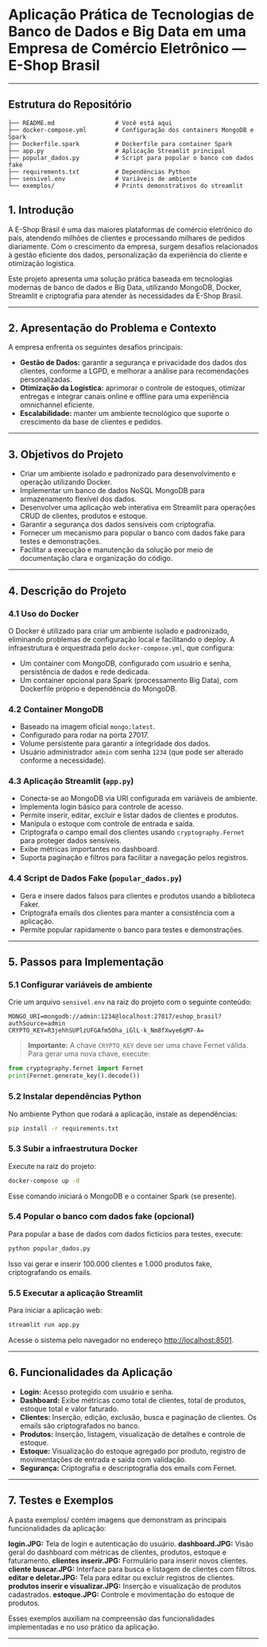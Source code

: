 
# Aplicação Prática de Tecnologias de Banco de Dados e Big Data em uma Empresa de Comércio Eletrônico — E-Shop Brasil

---

## Estrutura do Repositório

```
├── README.md                 # Você está aqui
├── docker-compose.yml        # Configuração dos containers MongoDB e Spark
├── Dockerfile.spark          # Dockerfile para container Spark 
├── app.py                    # Aplicação Streamlit principal
├── popular_dados.py          # Script para popular o banco com dados fake
├── requirements.txt          # Dependências Python
├── sensivel.env              # Variáveis de ambiente 
└── exemplos/                 # Prints demonstrativos do streamlit
```


## 1. Introdução

A E-Shop Brasil é uma das maiores plataformas de comércio eletrônico do país, atendendo milhões de clientes e processando milhares de pedidos diariamente. Com o crescimento da empresa, surgem desafios relacionados à gestão eficiente dos dados, personalização da experiência do cliente e otimização logística.

Este projeto apresenta uma solução prática baseada em tecnologias modernas de banco de dados e Big Data, utilizando MongoDB, Docker, Streamlit e criptografia para atender às necessidades da E-Shop Brasil.

---

## 2. Apresentação do Problema e Contexto

A empresa enfrenta os seguintes desafios principais:

- **Gestão de Dados:** garantir a segurança e privacidade dos dados dos clientes, conforme a LGPD, e melhorar a análise para recomendações personalizadas.
- **Otimização da Logística:** aprimorar o controle de estoques, otimizar entregas e integrar canais online e offline para uma experiência omnichannel eficiente.
- **Escalabilidade:** manter um ambiente tecnológico que suporte o crescimento da base de clientes e pedidos.

---

## 3. Objetivos do Projeto

- Criar um ambiente isolado e padronizado para desenvolvimento e operação utilizando Docker.
- Implementar um banco de dados NoSQL MongoDB para armazenamento flexível dos dados.
- Desenvolver uma aplicação web interativa em Streamlit para operações CRUD de clientes, produtos e estoque.
- Garantir a segurança dos dados sensíveis com criptografia.
- Fornecer um mecanismo para popular o banco com dados fake para testes e demonstrações.
- Facilitar a execução e manutenção da solução por meio de documentação clara e organização do código.

---

## 4. Descrição do Projeto

### 4.1 Uso do Docker

O Docker é utilizado para criar um ambiente isolado e padronizado, eliminando problemas de configuração local e facilitando o deploy. A infraestrutura é orquestrada pelo `docker-compose.yml`, que configura:

- Um container com MongoDB, configurado com usuário e senha, persistência de dados e rede dedicada.
- Um container opcional para Spark (processamento Big Data), com Dockerfile próprio e dependência do MongoDB.

### 4.2 Container MongoDB

- Baseado na imagem oficial `mongo:latest`.
- Configurado para rodar na porta 27017.
- Volume persistente para garantir a integridade dos dados.
- Usuário administrador `admin` com senha `1234` (que pode ser alterado conforme a necessidade).

### 4.3 Aplicação Streamlit (`app.py`)

- Conecta-se ao MongoDB via URI configurada em variáveis de ambiente.
- Implementa login básico para controle de acesso.
- Permite inserir, editar, excluir e listar dados de clientes e produtos.
- Manipula o estoque com controle de entrada e saída.
- Criptografa o campo email dos clientes usando `cryptography.Fernet` para proteger dados sensíveis.
- Exibe métricas importantes no dashboard.
- Suporta paginação e filtros para facilitar a navegação pelos registros.

### 4.4 Script de Dados Fake (`popular_dados.py`)

- Gera e insere dados falsos para clientes e produtos usando a biblioteca Faker.
- Criptografa emails dos clientes para manter a consistência com a aplicação.
- Permite popular rapidamente o banco para testes e demonstrações.

---

## 5. Passos para Implementação

### 5.1 Configurar variáveis de ambiente

Crie um arquivo `sensivel.env` na raiz do projeto com o seguinte conteúdo:

```env
MONGO_URI=mongodb://admin:1234@localhost:27017/eshop_brasil?authSource=admin
CRYPTO_KEY=R3jehhSUPlzUFGAfm5Oha_iGlL-k_Nm8fXwye6gM7-A=
```

> **Importante:** A chave `CRYPTO_KEY` deve ser uma chave Fernet válida. Para gerar uma nova chave, execute:

```python
from cryptography.fernet import Fernet
print(Fernet.generate_key().decode())
```

### 5.2 Instalar dependências Python

No ambiente Python que rodará a aplicação, instale as dependências:

```bash
pip install -r requirements.txt
```

### 5.3 Subir a infraestrutura Docker

Execute na raiz do projeto:

```bash
docker-compose up -d
```

Esse comando iniciará o MongoDB e o container Spark (se presente).

### 5.4 Popular o banco com dados fake (opcional)

Para popular a base de dados com dados fictícios para testes, execute:

```bash
python popular_dados.py
```

Isso vai gerar e inserir 100.000 clientes e 1.000 produtos fake, criptografando os emails.

### 5.5 Executar a aplicação Streamlit

Para iniciar a aplicação web:

```bash
streamlit run app.py
```

Acesse o sistema pelo navegador no endereço [http://localhost:8501](http://localhost:8501).

---

## 6. Funcionalidades da Aplicação

- **Login:** Acesso protegido com usuário e senha.
- **Dashboard:** Exibe métricas como total de clientes, total de produtos, estoque total e valor faturado.
- **Clientes:** Inserção, edição, exclusão, busca e paginação de clientes. Os emails são criptografados no banco.
- **Produtos:** Inserção, listagem, visualização de detalhes e controle de estoque.
- **Estoque:** Visualização do estoque agregado por produto, registro de movimentações de entrada e saída com validação.
- **Segurança:** Criptografia e descriptografia dos emails com Fernet.

---

## 7. Testes e Exemplos

A pasta exemplos/ contém imagens que demonstram as principais funcionalidades da aplicação:

**login.JPG:** Tela de login e autenticação do usuário.</b>
**dashboard.JPG:** Visão geral do dashboard com métricas de clientes, produtos, estoque e faturamento.</b>
**clientes inserir.JPG:** Formulário para inserir novos clientes.</b>
**cliente buscar.JPG:** Interface para busca e listagem de clientes com filtros.</b>
**editar e deletar.JPG:** Tela para editar ou excluir registros de clientes.</b>
**produtos inserir e visualizar.JPG:** Inserção e visualização de produtos cadastrados.</b>
**estoque.JPG:** Controle e movimentação do estoque de produtos.</b>

Esses exemplos auxiliam na compreensão das funcionalidades implementadas e no uso prático da aplicação.

---

```

